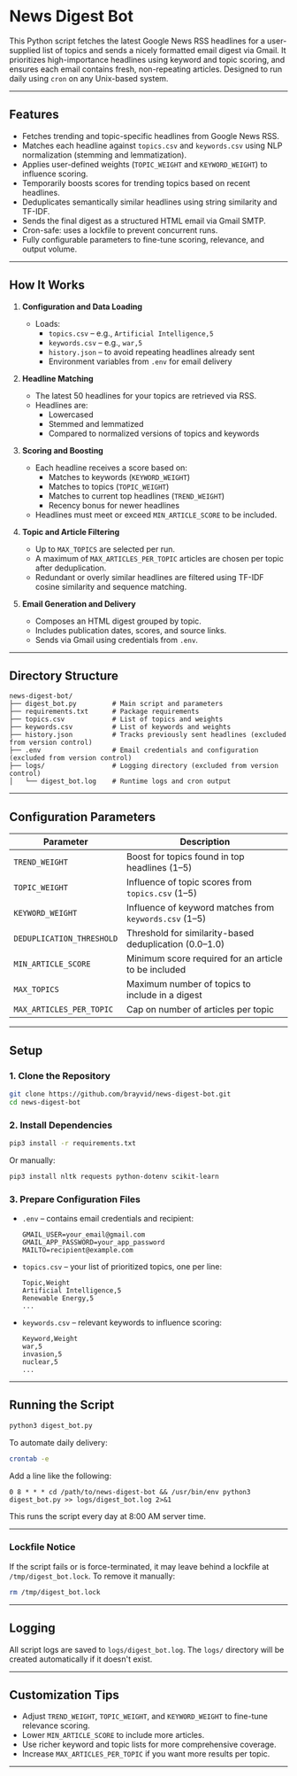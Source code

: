 # News Digest Bot

This Python script fetches the latest Google News RSS headlines for a user-supplied list of topics and sends a nicely formatted email digest via Gmail. It prioritizes high-importance headlines using keyword and topic scoring, and ensures each email contains fresh, non-repeating articles. Designed to run daily using `cron` on any Unix-based system.

---

## Features

- Fetches trending and topic-specific headlines from Google News RSS.
- Matches each headline against `topics.csv` and `keywords.csv` using NLP normalization (stemming and lemmatization).
- Applies user-defined weights (`TOPIC_WEIGHT` and `KEYWORD_WEIGHT`) to influence scoring.
- Temporarily boosts scores for trending topics based on recent headlines.
- Deduplicates semantically similar headlines using string similarity and TF-IDF.
- Sends the final digest as a structured HTML email via Gmail SMTP.
- Cron-safe: uses a lockfile to prevent concurrent runs.
- Fully configurable parameters to fine-tune scoring, relevance, and output volume.

---

## How It Works

1. **Configuration and Data Loading**
   - Loads:
     - `topics.csv` – e.g., `Artificial Intelligence,5`
     - `keywords.csv` – e.g., `war,5`
     - `history.json` – to avoid repeating headlines already sent
     - Environment variables from `.env` for email delivery

2. **Headline Matching**
   - The latest 50 headlines for your topics are retrieved via RSS.
   - Headlines are:
     - Lowercased
     - Stemmed and lemmatized
     - Compared to normalized versions of topics and keywords

3. **Scoring and Boosting**
   - Each headline receives a score based on:
     - Matches to keywords (`KEYWORD_WEIGHT`)
     - Matches to topics (`TOPIC_WEIGHT`)
     - Matches to current top headlines (`TREND_WEIGHT`)
     - Recency bonus for newer headlines
   - Headlines must meet or exceed `MIN_ARTICLE_SCORE` to be included.

4. **Topic and Article Filtering**
   - Up to `MAX_TOPICS` are selected per run.
   - A maximum of `MAX_ARTICLES_PER_TOPIC` articles are chosen per topic after deduplication.
   - Redundant or overly similar headlines are filtered using TF-IDF cosine similarity and sequence matching.

5. **Email Generation and Delivery**
   - Composes an HTML digest grouped by topic.
   - Includes publication dates, scores, and source links.
   - Sends via Gmail using credentials from `.env`.

---

## Directory Structure

```plaintext
news-digest-bot/
├── digest_bot.py         # Main script and parameters
├── requirements.txt      # Package requirements
├── topics.csv            # List of topics and weights
├── keywords.csv          # List of keywords and weights
├── history.json          # Tracks previously sent headlines (excluded from version control)
├── .env                  # Email credentials and configuration (excluded from version control)
├── logs/                 # Logging directory (excluded from version control)
│   └── digest_bot.log    # Runtime logs and cron output
```

---

## Configuration Parameters

| Parameter                  | Description |
|---------------------------|-------------|
| `TREND_WEIGHT`            | Boost for topics found in top headlines (1–5) |
| `TOPIC_WEIGHT`            | Influence of topic scores from `topics.csv` (1–5) |
| `KEYWORD_WEIGHT`          | Influence of keyword matches from `keywords.csv` (1–5) |
| `DEDUPLICATION_THRESHOLD` | Threshold for similarity-based deduplication (0.0–1.0) |
| `MIN_ARTICLE_SCORE`       | Minimum score required for an article to be included |
| `MAX_TOPICS`              | Maximum number of topics to include in a digest |
| `MAX_ARTICLES_PER_TOPIC`  | Cap on number of articles per topic |
---

## Setup

### 1. Clone the Repository

```bash
git clone https://github.com/brayvid/news-digest-bot.git
cd news-digest-bot
```

### 2. Install Dependencies

```bash
pip3 install -r requirements.txt
```

Or manually:

```bash
pip3 install nltk requests python-dotenv scikit-learn
```


### 3. Prepare Configuration Files

- `.env` – contains email credentials and recipient:
  ```env
  GMAIL_USER=your_email@gmail.com
  GMAIL_APP_PASSWORD=your_app_password
  MAILTO=recipient@example.com
  ```
- `topics.csv` – your list of prioritized topics, one per line:
  ```
  Topic,Weight
  Artificial Intelligence,5
  Renewable Energy,5
  ...
  ```
- `keywords.csv` – relevant keywords to influence scoring:
  ```
  Keyword,Weight
  war,5
  invasion,5
  nuclear,5
  ...
  ```
---

## Running the Script

```bash
python3 digest_bot.py
```

To automate daily delivery:

```bash
crontab -e
```

Add a line like the following:

```
0 8 * * * cd /path/to/news-digest-bot && /usr/bin/env python3 digest_bot.py >> logs/digest_bot.log 2>&1
```

This runs the script every day at 8:00 AM server time.

---

### Lockfile Notice

If the script fails or is force-terminated, it may leave behind a lockfile at `/tmp/digest_bot.lock`. To remove it manually:

```bash
rm /tmp/digest_bot.lock
```

---

## Logging

All script logs are saved to `logs/digest_bot.log`. The `logs/` directory will be created automatically if it doesn't exist.

---

## Customization Tips

- Adjust `TREND_WEIGHT`, `TOPIC_WEIGHT`, and `KEYWORD_WEIGHT` to fine-tune relevance scoring.
- Lower `MIN_ARTICLE_SCORE` to include more articles.
- Use richer keyword and topic lists for more comprehensive coverage.
- Increase `MAX_ARTICLES_PER_TOPIC` if you want more results per topic.
---
